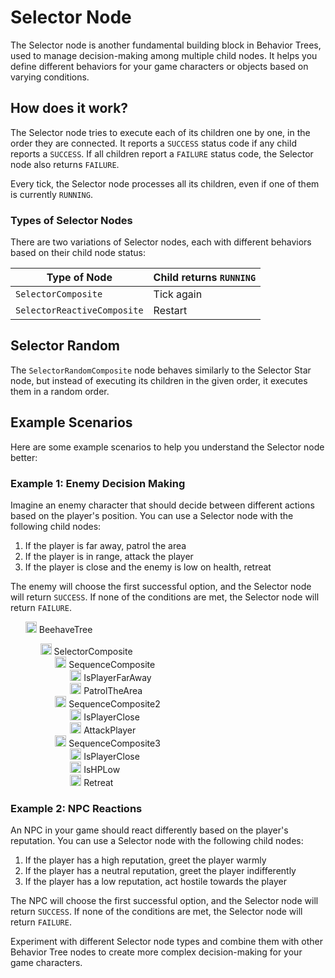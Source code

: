 # Selector Node
The Selector node is another fundamental building block in Behavior Trees, used to manage decision-making among multiple child nodes. It helps you define different behaviors for your game characters or objects based on varying conditions.

## How does it work?
The Selector node tries to execute each of its children one by one, in the order they are connected. It reports a `SUCCESS` status code if any child reports a `SUCCESS`. If all children report a `FAILURE` status code, the Selector node also returns `FAILURE`.

Every tick, the Selector node processes all its children, even if one of them is currently `RUNNING`.

### Types of Selector Nodes
There are two variations of Selector nodes, each with different behaviors based on their child node status:

Type of Node | Child returns `RUNNING`
-------------|-------------------------
`SelectorComposite` | Tick again
`SelectorReactiveComposite` | Restart

## Selector Random
The `SelectorRandomComposite` node behaves similarly to the Selector Star node, but instead of executing its children in the given order, it executes them in a random order.

## Example Scenarios
Here are some example scenarios to help you understand the Selector node better:

### Example 1: Enemy Decision Making
Imagine an enemy character that should decide between different actions based on the player's position. You can use a Selector node with the following child nodes:

1. If the player is far away, patrol the area
2. If the player is in range, attack the player
3. If the player is close and the enemy is low on health, retreat

The enemy will choose the first successful option, and the Selector node will return `SUCCESS`. If none of the conditions are met, the Selector node will return `FAILURE`.

<ul style="list-style: none;">
    <li>
        <img src="assets/icons/tree.svg" width="18px"/>
        BeehaveTree
    </li>
    <ul style="list-style: none;">
        <li>
            <a href="#/manual/selector"><img src="assets/icons/selector.svg" width="18px"/></a>
            SelectorComposite
        </li>
        <li>
            <ul style="list-style: none;">
                <li>
                    <a href="#/manual/sequence"><img src="assets/icons/sequence.svg" width="18px"/></a>
                    SequenceComposite
                </li>
                <li>
                    <ul style="list-style: none;">
                        <li>
                            <a href="#/manual/condition_leaf"><img src="assets/icons/condition.svg" width="18px"/></a>
                            IsPlayerFarAway
                        </li>
                        <li>
                            <a href="#/manual/action_leaf"><img src="assets/icons/action.svg" width="18px"/></a>
                            PatrolTheArea
                        </li>
                    </ul>
                </li>
            </ul>
        </li>
        <li>
            <ul style="list-style: none;">
                <li>
                    <a href="#/manual/sequence"><img src="assets/icons/sequence.svg" width="18px"/></a>
                    SequenceComposite2
                </li>
                <li>
                    <ul style="list-style: none;">
                        <li>
                            <a href="#/manual/condition_leaf"><img src="assets/icons/condition.svg" width="18px"/></a>
                            IsPlayerClose
                        </li>
                        <li>
                            <a href="#/manual/action_leaf"><img src="assets/icons/action.svg" width="18px"/></a>
                            AttackPlayer
                        </li>
                    </ul>
                </li>
            </ul>
        </li>
        <li>
            <ul style="list-style: none;">
                <li>
                    <a href="#/manual/sequence"><img src="assets/icons/sequence.svg" width="18px"/></a>
                    SequenceComposite3
                </li>
                <li>
                    <ul style="list-style: none;">
                        <li>
                            <a href="#/manual/condition_leaf"><img src="assets/icons/condition.svg" width="18px"/></a>
                            IsPlayerClose
                        </li>
                        <li>
                            <a href="#/manual/condition_leaf"><img src="assets/icons/condition.svg" width="18px"/></a>
                            IsHPLow
                        </li>
                        <li>
                            <a href="#/manual/action_leaf"><img src="assets/icons/action.svg" width="18px"/></a>
                            Retreat
                        </li>
                    </ul>
                </li>
            </ul>
        </li>
    </ul>
</ul>

### Example 2: NPC Reactions
An NPC in your game should react differently based on the player's reputation. You can use a Selector node with the following child nodes:

1. If the player has a high reputation, greet the player warmly
2. If the player has a neutral reputation, greet the player indifferently
3. If the player has a low reputation, act hostile towards the player

The NPC will choose the first successful option, and the Selector node will return `SUCCESS`. If none of the conditions are met, the Selector node will return `FAILURE`.

Experiment with different Selector node types and combine them with other Behavior Tree nodes to create more complex decision-making for your game characters.
